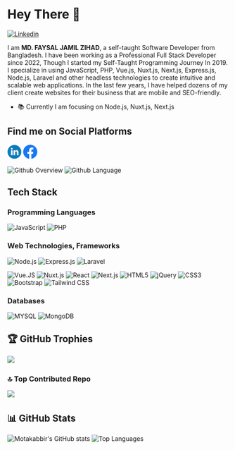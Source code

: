 # Hey There 👋

[![Linkedin](https://github.com/arprinceofficial/arprinceofficial/blob/main/gitartwork.svg)](https://www.linkedin.com/in/arprinceofficial)

I am **MD. FAYSAL JAMIL ZIHAD**, a self-taught Software Developer from Bangladesh. I have been working as a Professional Full Stack Developer since 2022, Though I started my Self-Taught Programming Journey In 2019. I specialize in using JavaScript, PHP, Vue.js, Nuxt.js, Next.js, Express.js, Node.js, Laravel and other headless technologies to create intuitive and scalable web applications. In the last few years, I have helped dozens of my client create websites for their business that are mobile and SEO-friendly.



- 📚 Currently I am focusing on Node.js, Nuxt.js, Next.js

<!-- - 🎯 Goal of 2025 is to learn Node.js, Vue.js, React.js & Industrial Good Practices -->

## Find me on Social Platforms

[![Linkedin](https://raw.githubusercontent.com/kzamanbd/kzamanbd/master/images/linkedin.png 'Linkedin')](https://www.linkedin.com/in/md-faysal-jamil-7b7552183/) 
[![Facebook](https://raw.githubusercontent.com/kzamanbd/kzamanbd/master/images/facebook.png 'Facebook')](http://facebook.com/faysaljamil.faysaljamil) 
 
<!-- [![Instagram](https://raw.githubusercontent.com/kzamanbd/kzamanbd/master/images/instagram.png 'Instagram')](https://www.instagram.com/arprinceofficial/ 'Instagram') -->



![Github Overview](https://raw.githubusercontent.com/arprinceofficial/github-stats/master/generated/overview.svg#gh-light-mode-only)
![Github Language](https://raw.githubusercontent.com/arprinceofficial/github-stats/master/generated/languages.svg#gh-light-mode-only)

## Tech Stack

### Programming Languages

![JavaScript](https://img.shields.io/badge/JavaScript%20-%23323330.svg?&style=for-the-badge&logo=javascript&logoColor=%23F7DF1E)
![PHP](https://img.shields.io/badge/PHP-%23777BB4.svg?&style=for-the-badge&logo=php&logoColor=white)
<!-- ![JAVA](https://img.shields.io/badge/JAVA-%23ED8B00.svg?&style=for-the-badge&logo=java&logoColor=white) -->
<!-- ![Python](https://img.shields.io/badge/Python-14354C?style=for-the-badge&logo=python&logoColor=white) -->
<!-- ![C](https://img.shields.io/badge/C-00599C?style=for-the-badge&logo=c&logoColor=white) -->

### Web Technologies, Frameworks

![Node.js](https://img.shields.io/badge/Node.js%20-%23339933.svg?&style=for-the-badge&logo=node.js&logoColor=white)
![Express.js](https://img.shields.io/badge/Express.js%20-%23000000.svg?&style=for-the-badge&logo=express&logoColor=white)
![Laravel](https://img.shields.io/badge/Laravel%20-%23FF2D20.svg?&style=for-the-badge&logo=laravel&logoColor=white)

<!-- ![Livewire](https://img.shields.io/badge/Laravel%20Livewire%20-%23FF2D20.svg?&style=for-the-badge&logo=laravel-livwire&logoColor=white) -->
![Vue.JS](https://img.shields.io/badge/VueJs%20-%2335495e.svg?&style=for-the-badge&logo=vue.js&logoColor=%234FC08D)
![Nuxt.js](https://img.shields.io/badge/Nuxt.js%20-%2300DC82.svg?&style=for-the-badge&logo=nuxtdotjs&logoColor=white)
![React](https://img.shields.io/badge/React%20-%2361DAFB.svg?&style=for-the-badge&logo=react&logoColor=white)
![Next.js](https://img.shields.io/badge/Next.js%20-%23000000.svg?&style=for-the-badge&logo=next.js&logoColor=white)
![HTML5](https://img.shields.io/badge/HTML5%20-%23E34F26.svg?&style=for-the-badge&logo=html5&logoColor=white)
![jQuery](https://img.shields.io/badge/JQuery%20-%230769AD.svg?&style=for-the-badge&logo=jquery&logoColor=white)
![CSS3](https://img.shields.io/badge/CSS3%20-%231572B6.svg?&style=for-the-badge&logo=css3&logoColor=white)
![Bootstrap](https://img.shields.io/badge/Bootstrap%20-%23563D7C.svg?&style=for-the-badge&logo=bootstrap&logoColor=white)
![Tailwind CSS](https://img.shields.io/badge/TailwindCSS%20-%2338B2AC.svg?&style=for-the-badge&logo=tailwind-css&logoColor=white)
<!-- ![WordPress](https://img.shields.io/badge/WordPress%20-%2321759B.svg?&style=for-the-badge&logo=wordpress&logoColor=white) -->

### Databases

![MYSQL](https://img.shields.io/badge/-MYSQL-%234479A1?style=for-the-badge&logo=mysql&logoColor=ffffff)
![MongoDB](https://img.shields.io/badge/MongoDB-4EA94B?style=for-the-badge&logo=mongodb&logoColor=white)


## 🏆 GitHub Trophies
![](https://github-profile-trophy.vercel.app/?username=arprinceofficial&theme=radical&no-frame=false&no-bg=true&margin-w=4)

### 🔝 Top Contributed Repo
![](https://github-contributor-stats.vercel.app/api?username=arprinceofficial&limit=5&theme=dark&combine_all_yearly_contributions=true)

## 📊 GitHub Stats

![Motakabbir's GitHub stats](https://github-readme-stats.vercel.app/api?username=arprinceofficial&show_icons=true&theme=radical)
![Top Languages](https://github-readme-stats.vercel.app/api/top-langs/?username=arprinceofficial&layout=compact&theme=radical)
